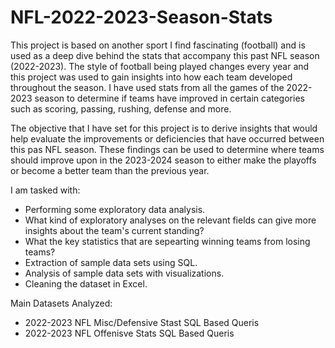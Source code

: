 # NFL-2022-2023-Season-Stats

This project is based on another sport I find fascinating (football) and is used as a deep dive behind the stats that accompany this past NFL season (2022-2023). The style of football being played changes every year and this project was used to gain insights into how each team developed throughout the season. I have used stats from all the games of the 2022-2023 season to determine if teams have improved in certain categories such as scoring, passing, rushing, defense and more.

The objective that I have set for this project is to derive insights that would help evaluate the improvements or deficiencies that have occurred between this pas NFL season. These findings can be used to determine where teams should improve upon in the 2023-2024 season to either make the playoffs or become a better team than the previous year.

I am tasked with:

- Performing some exploratory data analysis.
- What kind of exploratory analyses on the relevant fields can give more insights about the team's current standing?
- What the key statistics that are sepearting winning teams from losing teams?
- Extraction of sample data sets using SQL.
- Analysis of sample data sets with visualizations.
- Cleaning the dataset in Excel.

Main Datasets Analyzed:

- 2022-2023 NFL Misc/Defensive Stast SQL Based Queris
- 2022-2023 NFL Offenisve Stats SQL Based Queris
